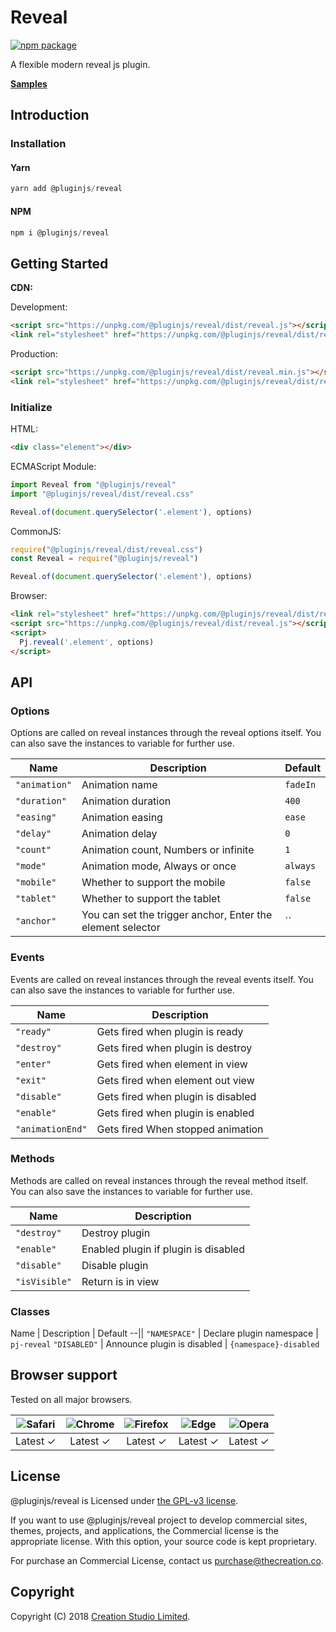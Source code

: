 # Reveal

[![npm package](https://img.shields.io/npm/v/@pluginjs/reveal.svg)](https://www.npmjs.com/package/@pluginjs/reveal)

A flexible modern reveal js plugin.

**[Samples](https://codesandbox.io/s/github/pluginjs/pluginjs/tree/master/modules/reveal/samples)**

## Introduction

### Installation

#### Yarn

```javascript
yarn add @pluginjs/reveal
```

#### NPM

```javascript
npm i @pluginjs/reveal
```

## Getting Started

**CDN:**

Development:

```html
<script src="https://unpkg.com/@pluginjs/reveal/dist/reveal.js"></script>
<link rel="stylesheet" href="https://unpkg.com/@pluginjs/reveal/dist/reveal.css">
```

Production:

```html
<script src="https://unpkg.com/@pluginjs/reveal/dist/reveal.min.js"></script>
<link rel="stylesheet" href="https://unpkg.com/@pluginjs/reveal/dist/reveal.min.css">
```

### Initialize

HTML:

```html
<div class="element"></div>
```

ECMAScript Module:

```javascript
import Reveal from "@pluginjs/reveal"
import "@pluginjs/reveal/dist/reveal.css"

Reveal.of(document.querySelector('.element'), options)
```

CommonJS:

```javascript
require("@pluginjs/reveal/dist/reveal.css")
const Reveal = require("@pluginjs/reveal")

Reveal.of(document.querySelector('.element'), options)
```

Browser:

```html
<link rel="stylesheet" href="https://unpkg.com/@pluginjs/reveal/dist/reveal.css">
<script src="https://unpkg.com/@pluginjs/reveal/dist/reveal.js"></script>
<script>
  Pj.reveal('.element', options)
</script>
```

## API

### Options

Options are called on reveal instances through the reveal options itself.
You can also save the instances to variable for further use.

Name | Description | Default
--|--|--
`"animation"` | Animation name | `fadeIn`
`"duration"` | Animation duration | `400`
`"easing"` | Animation easing | `ease`
`"delay"` | Animation delay | `0`
`"count"` | Animation count, Numbers or infinite | `1`
`"mode"` | Animation mode, Always or once | `always`
`"mobile"` | Whether to support the mobile | `false`
`"tablet"` | Whether to support the tablet | `false`
`"anchor"` | You can set the trigger anchor, Enter the element selector | ``

### Events

Events are called on reveal instances through the reveal events itself.
You can also save the instances to variable for further use.

Name | Description
--|--
`"ready"` | Gets fired when plugin is ready
`"destroy"` | Gets fired when plugin is destroy
`"enter"` | Gets fired when element in view
`"exit"` | Gets fired when element out view
`"disable"` | Gets fired when plugin is disabled
`"enable"` | Gets fired when plugin is enabled
`"animationEnd"` | Gets fired When stopped animation

### Methods

Methods are called on reveal instances through the reveal method itself.
You can also save the instances to variable for further use.

Name | Description
--|--
`"destroy"` | Destroy plugin
`"enable"` | Enabled plugin if plugin is disabled
`"disable"` | Disable plugin
`"isVisible"` | Return is in view

### Classes

Name | Description | Default
--||
`"NAMESPACE"` | Declare plugin namespace | `pj-reveal`
`"DISABLED"` | Announce plugin is disabled | `{namespace}-disabled`

## Browser support

Tested on all major browsers.

| <img src="https://raw.githubusercontent.com/alrra/browser-logos/master/src/safari/safari_32x32.png" alt="Safari"> | <img src="https://raw.githubusercontent.com/alrra/browser-logos/master/src/chrome/chrome_32x32.png" alt="Chrome"> | <img src="https://raw.githubusercontent.com/alrra/browser-logos/master/src/firefox/firefox_32x32.png" alt="Firefox"> | <img src="https://raw.githubusercontent.com/alrra/browser-logos/master/src/edge/edge_32x32.png" alt="Edge"> | <img src="https://raw.githubusercontent.com/alrra/browser-logos/master/src/opera/opera_32x32.png" alt="Opera"> |
|:--:|:--:|:--:|:--:|:--:|
| Latest ✓ | Latest ✓ | Latest ✓ | Latest ✓ | Latest ✓ |

## License

@pluginjs/reveal is Licensed under [the GPL-v3 license](LICENSE).

If you want to use @pluginjs/reveal project to develop commercial sites, themes, projects, and applications, the Commercial license is the appropriate license. With this option, your source code is kept proprietary.

For purchase an Commercial License, contact us purchase@thecreation.co.

## Copyright

Copyright (C) 2018 [Creation Studio Limited](creationstudio.com).